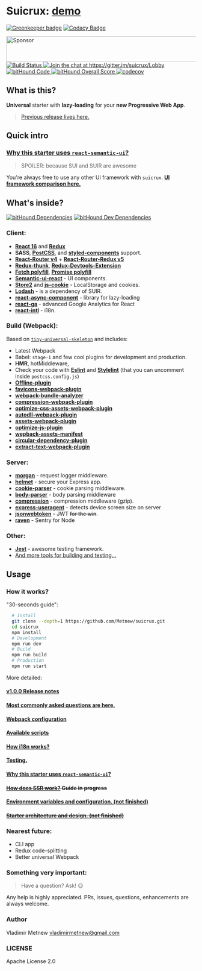 # Suicrux: [demo](https://suicrux.now.sh/auth)

[![Greenkeeper badge](https://badges.greenkeeper.io/Metnew/suicrux.svg)](https://greenkeeper.io/)
[![Codacy Badge](https://api.codacy.com/project/badge/Grade/fd637f7c63e74da199cec17f3f0e3fd9)](https://www.codacy.com/app/Metnew/suicrux?utm_source=github.com&utm_medium=referral&utm_content=Metnew/suicrux&utm_campaign=badger)

<!-- ![](https://github.com/Metnew/suicrux/blob/for-gh/screen.gif) -->

<div>
  <a target='_blank' rel='nofollow' href='https://app.codesponsor.io/link/cFthevq5iGu9WkCHS316WqmS/Metnew/suicrux'>
    <img alt='Sponsor' width='888' height='68' src='https://app.codesponsor.io/embed/cFthevq5iGu9WkCHS316WqmS/Metnew/suicrux.svg' />
  </a>
</div>

<div><a href="https://travis-ci.org/Metnew/suicrux">
  <img src="https://travis-ci.org/Metnew/suicrux.svg?branch=master" alt="Build Status">
</a>
<a href="https://gitter.im/suicrux/Lobby?utm_source=badge&amp;utm_medium=badge&amp;utm_campaign=pr-badge&amp;utm_content=badge">
  <img src="https://badges.gitter.im/suicrux/Lobby.svg" alt="Join the chat at https://gitter.im/suicrux/Lobby">
</a>
<a href="https://www.bithound.io/github/Metnew/suicrux">
  <img src="https://www.bithound.io/github/Metnew/suicrux/badges/code.svg" alt="bitHound Code">
</a>
<a href="https://www.bithound.io/github/Metnew/suicrux">
  <img src="https://www.bithound.io/github/Metnew/suicrux/badges/score.svg" alt="bitHound Overall Score">
</a>
 <a href="https://codecov.io/gh/Metnew/suicrux">
  <img src="https://codecov.io/gh/Metnew/suicrux/branch/master/graph/badge.svg" alt="codecov">
</a></div>

## What is this?

**Universal** starter with **lazy-loading** for your **new Progressive Web App**.
> [Previous release lives here.](https://github.com/Metnew/suicrux/tree/previous-3.0.0)

## Quick intro

### [Why this starter uses `react-semantic-ui`?](/docs/SUI.md)
> SPOILER: because SUI and SUIR are awesome

You're always free to use any other UI framework with `suicrux`.
**[UI framework comparison here.](https://hackernoon.com/the-coolest-react-ui-frameworks-for-your-new-react-app-ad699fffd651)**

## What's inside?

[![bitHound Dependencies](https://www.bithound.io/github/Metnew/suicrux/badges/dependencies.svg)](https://www.bithound.io/github/Metnew/suicrux/master/dependencies/npm) [![bitHound Dev Dependencies](https://www.bithound.io/github/Metnew/suicrux/badges/devDependencies.svg)](https://www.bithound.io/github/Metnew/suicrux/master/dependencies/npm)

### Client:

- **[React 16](https://facebook.github.io/react/)** and **[Redux](http://redux.js.org/)**
- **SASS**, **[PostCSS](https://github.com/postcss/postcss)**, and **[styled-components](https://github.com/styled-components/styled-components)** support.
- **[React-Router v4](https://github.com/ReactTraining/react-router)** + **[React-Router-Redux v5](https://github.com/reactjs/react-router-redux)**
- **[Redux-thunk](https://github.com/gaearon/redux-thunk)**, **[Redux-Devtools-Extension](https://github.com/zalmoxisus/redux-devtools-extension)**
- **[Fetch polyfill](https://github.com/matthew-andrews/isomorphic-fetch)**, **[Promise polyfill](https://github.com/stefanpenner/es6-promise)**
- **[Semantic-ui-react](http://react.semantic-ui.com/)** - UI components.
- **[Store2](https://github.com/nbubna/store)** and **[js-cookie](https://github.com/js-cookie/js-cookie)** - LocalStorage and cookies.
- **[Lodash](https://lodash.com/)** - is a dependency of SUIR.
- **[react-async-component](https://github.com/ctrlplusb/react-async-component)** - library for lazy-loading
- **[react-ga](https://github.com/react-ga/react-ga)** - advanced Google Analytics for React
- **[react-intl](https://github.com/yahoo/react-intl)** - i18n.

### Build (Webpack):

Based on [`tiny-universal-skeleton`](https://github.com/Metnew/tiny-universal-skeleton) and includes:

- Latest Webpack
- Babel: `stage-1` and few cool plugins for development and production.
- **HMR**, hotMiddleware,
- Check your code with **[Eslint](https://github.com/eslint/eslint)** and **[Stylelint](https://github.com/stylelint/stylelint)** (that you can uncomment inside `postcss.config.js`)
- **[Offline-plugin](https://github.com/NekR/offline-plugin)**
- **[favicons-webpack-plugin](https://github.com/jantimon/favicons-webpack-plugin)**
- **[webpack-bundle-analyzer](https://www.npmjs.com/package/webpack-bundle-analyzer)**
- **[compression-webpack-plugin](https://github.com/webpack-contrib/compression-webpack-plugin)**
- **[optimize-css-assets-webpack-plugin](https://github.com/NMFR/optimize-css-assets-webpack-plugin)**
- **[autodll-webpack-plugin](https://github.com/asfktz/autodll-webpack-plugin)**
- **[assets-webpack-plugin](https://github.com/kossnocorp/assets-webpack-plugin)**
- **[optimize-js-plugin](https://github.com/vigneshshanmugam/optimize-js-plugin)**
- **[wepback-assets-manifest](https://www.npmjs.com/package/webpack-assets-manifest)**
- **[circular-dependency-plugin](https://github.com/aackerman/circular-dependency-plugin)**
- **[extract-text-webpack-plugin](https://github.com/webpack-contrib/extract-text-webpack-plugin)**

### Server:

- **[morgan](https://www.npmjs.com/package/morgan)** - request logger middleware.
- **[helmet](https://github.com/helmetjs/helmet)** - secure your Express app.
- **[cookie-parser](https://www.npmjs.com/package/cookie-parser)** - cookie parsing middleware.
- **[body-parser](https://github.com/expressjs/body-parser)** - body parsing middleware
- **[compression](https://github.com/expressjs/compression)** - compression middleware (gzip).
- **[express-useragent](https://github.com/biggora/express-useragent)** - detects device screen size on server
- **[jsonwebtoken](https://github.com/auth0/node-jsonwebtoken)** - JWT ~~for the win~~.
- **[raven](https://docs.sentry.io/clients/node/)** - Sentry for Node

### Other:

- **[Jest](https://facebook.github.io/jest/)** - awesome testing framework.
- [And more tools for building and testing...](https://github.com/Metnew/suicrux/blob/master/package.json)

## Usage

### How it works?

"30-seconds guide":
```bash
  # Install
  git clone --depth=1 https://github.com/Metnew/suicrux.git
  cd suicrux
  npm install
  # Development
  npm run dev
  # Build
  npm run build
  # Production
  npm run start
```

More detailed:

#### **[v1.0.0 Release notes](https://github.com/Metnew/suicrux/releases/tag/v1.0.0)**

#### **[Most commonly asked questions are here.](/docs/faq.md)**

#### [Webpack configuration](/docs/webpack.md)

#### [Available scripts](/docs/scripts.md)

#### [How i18n works?](/docs/i18n.md)

#### [Testing.](/docs/testing.md)

#### [Why this starter uses `react-semantic-ui`?](/docs/SUI.md)

#### ~~[How does SSR work?](/docs/ssr.md) Guide in progress~~

#### [Environment variables and configuration. (not finished)](/docs/env_vars.md)

#### ~~[Starter architecture and design. (not finished)](/docs/design.md)~~

### Nearest future:

- CLI app
- Redux code-splitting
- Better universal Webpack

### Something very important:

> Have a question? Ask! :wink:

Any help is highly appreciated. PRs, issues, questions, enhancements are always welcome.

### Author

Vladimir Metnew [vladimirmetnew@gmail.com](mailto:vladimirmetnew@gmail.com)

### LICENSE

Apache License 2.0
